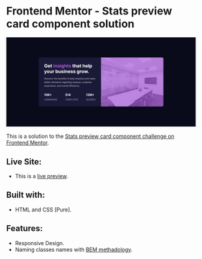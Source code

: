 # Frontend Mentor - Stats preview card component solution

![Screenshot of the website](./assets/preview/screenshot.png)

This is a solution to the [Stats preview card component challenge on Frontend Mentor](https://www.frontendmentor.io/challenges/stats-preview-card-component-8JqbgoU62).

## Live Site:
- This is a [live preview](https://iabdwahab.github.io/frontend-mentor-solutions/solutions/stats-preview-card-component).

## Built with:

- HTML and CSS [Pure].

## Features:

- Responsive Design.
- Naming classes names with [BEM methadology](https://en.bem.info/methodology/).
